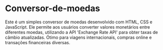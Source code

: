 # Conversor-de-moedas
Este é um simples conversor de moedas desenvolvido com HTML, CSS e JavaScript. Ele permite aos usuários converter valores monetários entre diferentes moedas, utilizando a API 'Exchange Rate API' para obter taxas de câmbio atualizadas. Ótimo para viagens internacionais, compras online e transações financeiras diversas.
